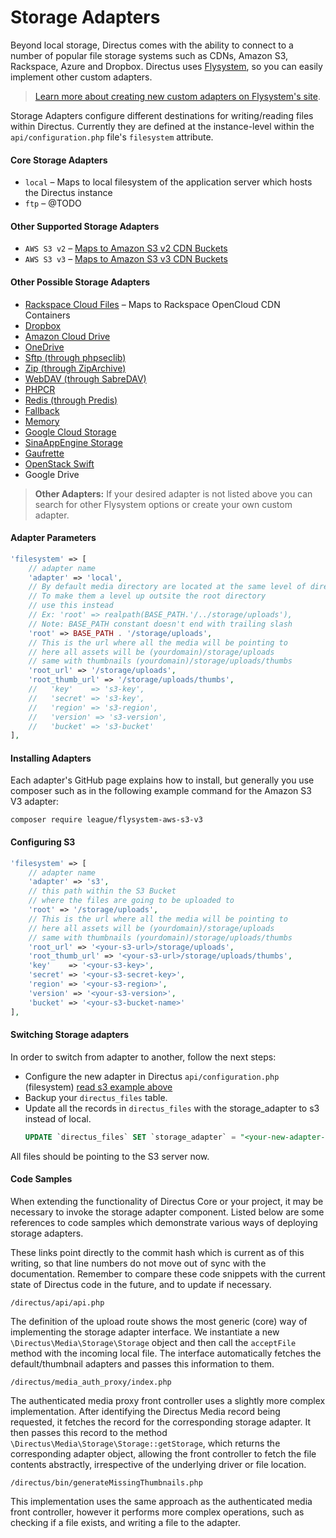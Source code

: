 # Storage Adapters

Beyond local storage, Directus comes with the ability to connect to a number of popular file storage systems such as CDNs, Amazon S3, Rackspace, Azure and Dropbox. Directus uses [Flysystem](https://github.com/thephpleague/flysystem), so you can easily implement other custom adapters.

> [Learn more about creating new custom adapters on Flysystem's site](https://flysystem.thephpleague.com/creating-an-adapter/).

Storage Adapters configure different destinations for writing/reading files within Directus. Currently they are defined at the instance-level within the `api/configuration.php` file's  `filesystem` attribute.

#### Core Storage Adapters
* `local` – Maps to local filesystem of the application server which hosts the Directus instance
* `ftp` – @TODO

#### Other Supported Storage Adapters
* `AWS S3 v2` – [Maps to Amazon S3 v2 CDN Buckets](https://github.com/thephpleague/flysystem-aws-s3-v2)
* `AWS S3 v3` – [Maps to Amazon S3 v3 CDN Buckets](https://github.com/thephpleague/flysystem-aws-s3-v3)

#### Other Possible Storage Adapters
* [Rackspace Cloud Files](https://github.com/thephpleague/flysystem-rackspace) – Maps to Rackspace OpenCloud CDN Containers
* [Dropbox](https://github.com/thephpleague/flysystem-dropbox)
* [Amazon Cloud Drive](https://github.com/nikkiii/flysystem-acd)
* [OneDrive](https://github.com/jacekbarecki/flysystem-onedrive)
* [Sftp (through phpseclib)](https://github.com/thephpleague/flysystem-sftp)
* [Zip (through ZipArchive)](https://github.com/thephpleague/flysystem-ziparchive)
* [WebDAV (through SabreDAV)](https://github.com/thephpleague/flysystem-webdav)
* [PHPCR](https://github.com/thephpleague/flysystem-phpcr)
* [Redis (through Predis)](https://github.com/danhunsaker/flysystem-redis)
* [Fallback](https://github.com/Litipk/flysystem-fallback-adapter)
* [Memory](https://github.com/thephpleague/flysystem-memory)
* [Google Cloud Storage](https://github.com/Superbalist/flysystem-google-storage)
* [SinaAppEngine Storage](https://github.com/litp/flysystem-sae-storage)
* [Gaufrette](https://github.com/jenkoian/flysystem-gaufrette)
* [OpenStack Swift](https://github.com/nimbusoftltd/flysystem-openstack-swift)
* Google Drive

> **Other Adapters:** If your desired adapter is not listed above you can search for other Flysystem options or create your own custom adapter.

#### Adapter Parameters

```php
'filesystem' => [
    // adapter name
    'adapter' => 'local',
    // By default media directory are located at the same level of directus root
    // To make them a level up outsite the root directory
    // use this instead
    // Ex: 'root' => realpath(BASE_PATH.'/../storage/uploads'),
    // Note: BASE_PATH constant doesn't end with trailing slash
    'root' => BASE_PATH . '/storage/uploads',
    // This is the url where all the media will be pointing to
    // here all assets will be (yourdomain)/storage/uploads
    // same with thumbnails (yourdomain)/storage/uploads/thumbs
    'root_url' => '/storage/uploads',
    'root_thumb_url' => '/storage/uploads/thumbs',
    //   'key'    => 's3-key',
    //   'secret' => 's3-key',
    //   'region' => 's3-region',
    //   'version' => 's3-version',
    //   'bucket' => 's3-bucket'
],
```

#### Installing Adapters

Each adapter's GitHub page explains how to install, but generally you use composer such as in the following example command for the Amazon S3 V3 adapter:

```
composer require league/flysystem-aws-s3-v3
```

#### Configuring S3

```php
'filesystem' => [
    // adapter name
    'adapter' => 's3',
    // this path within the S3 Bucket
    // where the files are going to be uploaded to
    'root' => '/storage/uploads',
    // This is the url where all the media will be pointing to
    // here all assets will be (yourdomain)/storage/uploads
    // same with thumbnails (yourdomain)/storage/uploads/thumbs
    'root_url' => '<your-s3-url>/storage/uploads',
    'root_thumb_url' => '<your-s3-url>/storage/uploads/thumbs',
    'key'    => '<your-s3-key>',
    'secret' => '<your-s3-secret-key>',
    'region' => '<your-s3-region>',
    'version' => '<your-s3-version>',
    'bucket' => '<your-s3-bucket-name>'
],
```

#### Switching Storage adapters

In order to switch from adapter to another, follow the next steps:

- Configure the new adapter in Directus `api/configuration.php` (filesystem) [read s3 example above](/administrator-guide/storage-adapters.md#configuring-s3)
- Backup your `directus_files` table.
- Update all the records in `directus_files` with the storage_adapter to s3  instead of local.
  ```sql
  UPDATE `directus_files` SET `storage_adapter` = "<your-new-adapter-name>" WHERE `storage_adapter` = "<your-old-adapter-name>";
  ```

All files should be pointing to the S3 server now.

#### Code Samples

When extending the functionality of Directus Core or your project, it may be necessary to invoke the storage adapter component. Listed below are some references to code samples which demonstrate various ways of deploying storage adapters.

These links point directly to the commit hash which is current as of this writing, so that line numbers do not move out of sync with the documentation. Remember to compare these code snippets with the current state of Directus code in the future, and to update if necessary.

`/directus/api/api.php`

The definition of the upload route shows the most generic (core) way of implementing the storage adapter interface.  We instantiate a new `\Directus\Media\Storage\Storage` object and then call the `acceptFile` method with the incoming local file. The interface automatically fetches the default/thumbnail adapters and passes this information to them.

`/directus/media_auth_proxy/index.php`

The authenticated media proxy front controller uses a slightly more complex implementation. After identifying the Directus Media record being requested, it fetches the record for the corresponding storage adapter. It then passes this record to the method `\Directus\Media\Storage\Storage::getStorage`, which returns the corresponding adapter object, allowing the front controller to fetch the file contents abstractly, irrespective of the underlying driver or file location.

`/directus/bin/generateMissingThumbnails.php`

This implementation uses the same approach as the authenticated media front controller, however it performs more complex operations, such as checking if a file exists, and writing a file to the adapter.
